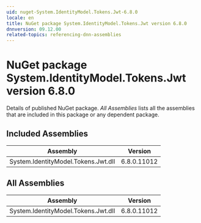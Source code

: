 ```yaml
---
uid: nuget-System.IdentityModel.Tokens.Jwt-6.8.0
locale: en
title: NuGet package System.IdentityModel.Tokens.Jwt version 6.8.0
dnnversion: 09.12.00
related-topics: referencing-dnn-assemblies
---
```


# NuGet package System.IdentityModel.Tokens.Jwt version 6.8.0
Details of published NuGet package.
*All Assemblies* lists all the assemblies that are included in this package or any dependent package.

## Included Assemblies

|Assembly|Version|
|---|---|
|System.IdentityModel.Tokens.Jwt.dll|6.8.0.11012|

## All Assemblies

|Assembly|Version|
|---|---|
|System.IdentityModel.Tokens.Jwt.dll|6.8.0.11012|

